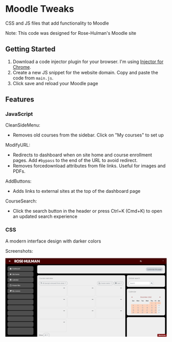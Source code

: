 # Moodle Tweaks
CSS and JS files that add functionality to Moodle

Note: This code was designed for Rose-Hulman's Moodle site


## Getting Started
1. Download a code injector plugin for your browser. I'm using [Injector for Chrome](https://chrome.google.com/webstore/detail/injector/bfdonckegflhbiamlmidciapolfccmmb).
2. Create a new JS snippet for the website domain. Copy and paste the code from `main.js`.
3. Click save and reload your Moodle page

## Features
### JavaScript
CleanSideMenu:
- Removes old courses from the sidebar. Click on "My courses" to set up

ModifyURL:
- Redirects to dashboard when on site home and course enrollment pages. Add `#bypass` to the end of the URL to avoid redirect.
- Removes forcedownload attributes from file links. Useful for images and PDFs.

AddButtons:
- Adds links to external sites at the top of the dashboard page

CourseSearch:
- Click the search button in the header or press Ctrl+K (Cmd+K) to open an updated search experience

### CSS
A modern interface design with darker colors

Screenshots:

![Dashboard screen](screenshots/dashboard.png)